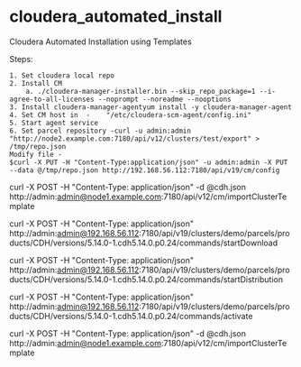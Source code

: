 # cloudera_automated_install
Cloudera Automated Installation using Templates


Steps:

	1. Set cloudera local repo
	2. Install CM
		a. ./cloudera-manager-installer.bin --skip_repo_package=1 --i-agree-to-all-licenses --noprompt --noreadme --nooptions
	3. Install cloudera-manager-agentyum install -y cloudera-manager-agent
	4. Set CM host in  -    "/etc/cloudera-scm-agent/config.ini"
	5. Start agent service
	6. Set parcel repository -curl -u admin:admin  "http://node2.example.com:7180/api/v12/clusters/test/export" > /tmp/repo.json
	Modify file - 
	$curl -X PUT -H "Content-Type:application/json" -u admin:admin -X PUT --data @/tmp/repo.json http://192.168.56.112:7180/api/v19/cm/config



curl -X POST -H "Content-Type: application/json" -d @cdh.json  http://admin:admin@node1.example.com:7180/api/v12/cm/importClusterTemplate

curl -X POST -H "Content-Type: application/json" http://admin:admin@192.168.56.112:7180/api/v19/clusters/demo/parcels/products/CDH/versions/5.14.0-1.cdh5.14.0.p0.24/commands/startDownload

curl -X POST -H "Content-Type: application/json" http://admin:admin@192.168.56.112:7180/api/v19/clusters/demo/parcels/products/CDH/versions/5.14.0-1.cdh5.14.0.p0.24/commands/startDistribution

curl -X POST -H "Content-Type: application/json" http://admin:admin@192.168.56.112:7180/api/v19/clusters/demo/parcels/products/CDH/versions/5.14.0-1.cdh5.14.0.p0.24/commands/activate

curl -X POST -H "Content-Type: application/json" -d @cdh.json  http://admin:admin@node1.example.com:7180/api/v12/cm/importClusterTemplate
